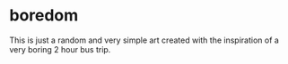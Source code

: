 # boredom
This is just a random and very simple art created with the inspiration of a very boring 2 hour bus trip.
